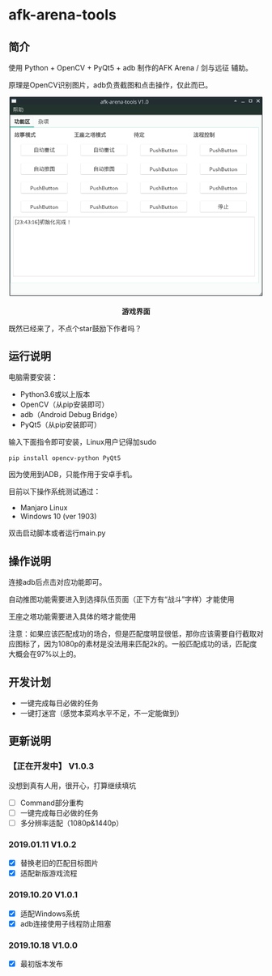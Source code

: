 # afk-arena-tools

## 简介

使用 Python + OpenCV + PyQt5 + adb 制作的AFK Arena / 剑与远征 辅助。

原理是OpenCV识别图片，adb负责截图和点击操作，仅此而已。

<p align="center">
  <img src="./_docs/img/main_gui.png" alt="main_gui" width="500"/>
  <br><br>
  <b>游戏界面</b>
</p>

既然已经来了，不点个star鼓励下作者吗？

## 运行说明

电脑需要安装：

* Python3.6或以上版本
* OpenCV（从pip安装即可）
* adb（Android Debug Bridge）
* PyQt5（从pip安装即可）

输入下面指令即可安装，Linux用户记得加sudo

```
pip install opencv-python PyQt5
```

因为使用到ADB，只能作用于安卓手机。

目前以下操作系统测试通过：
* Manjaro Linux
* Windows 10 (ver 1903)

双击启动脚本或者运行main.py

## 操作说明

连接adb后点击对应功能即可。

自动推图功能需要进入到选择队伍页面（正下方有“战斗”字样）才能使用

王座之塔功能需要进入具体的塔才能使用

注意：如果应该匹配成功的场合，但是匹配度明显很低，那你应该需要自行截取对应图标了，因为1080p的素材是没法用来匹配2k的。一般匹配成功的话，匹配度大概会在97%以上的。

## 开发计划

*  一键完成每日必做的任务
*  一键打迷宫（感觉本菜鸡水平不足，不一定能做到）

## 更新说明

### 【正在开发中】 V1.0.3

没想到真有人用，很开心，打算继续填坑

* [ ] Command部分重构
* [ ] 一键完成每日必做的任务
* [ ] 多分辨率适配（1080p&1440p）

### 2019.01.11 V1.0.2

* [x] 替换老旧的匹配目标图片
* [x] 适配新版游戏流程

### 2019.10.20 V1.0.1

* [x] 适配Windows系统
* [x] adb连接使用子线程防止阻塞

### 2019.10.18 V1.0.0

* [x] 最初版本发布
